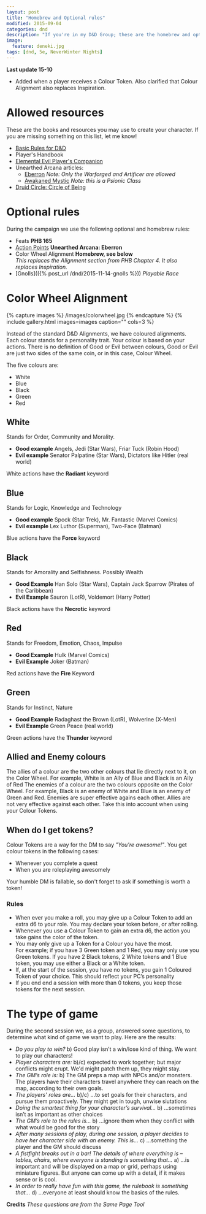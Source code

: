```yaml
---
layout: post
title: "Homebrew and Optional rules"
modified: 2015-09-04
categories: dnd
description: "If you're in my D&D Group; these are the homebrew and optional rules we play with."
image:
  feature: deneki.jpg
tags: [dnd, 5e, NeverWinter Nights]
---
```


**Last update 15-10**

- Added when a player receives a Colour Token. Also clarified that Colour Alignment also replaces Inspiration.

# Allowed resources

These are the books and resources you may use to create your character. If you are missing something on this list, let me know!

- [Basic Rules for D&D](http://dnd.wizards.com/products/tabletop-games/trpg-resources)
- Player's Handbook
- [Elemental Evil Player's Companion](http://www.dndclassics.com/product/145542/Elemental-Evil-Players-Companion-5e)
- Unearthed Arcana articles:
  - [Eberron](http://dnd.wizards.com/articles/features/unearthed-arcana-eberron) *Note: Only the Warforged and Artificer are allowed*
  - [Awakaned Mystic](http://dnd.wizards.com/articles/features/awakened-mystic) *Note: this is a Psionic Class*
- [Druid Circle: Circle of Being](https://www.reddit.com/r/DnD/comments/3av9ij/retweaked_and_rebranded_5e_druid_homebrew_circle/)

# Optional rules

During the campaign we use the following optional and homebrew rules:

- Feats **PHB 165**
- [Action Points](http://dnd.wizards.com/articles/features/unearthed-arcana-eberron) **Unearthed Arcana: Eberron**
- Color Wheel Alignment **Homebrew, see below**
<br />*This replaces the Alignment section from PHB Chapter 4. It also replaces Inspiration.*
- [Gnolls](({% post_url /dnd/2015-11-14-gnolls %})) *Playable Race*


# Color Wheel Alignment

{% capture images %}
  /images/colorwheel.jpg
{% endcapture %}
{% include gallery.html images=images caption="" cols=3 %}

Instead of the standard D&D Alignments, we have coloured alignments.
Each colour stands for a personality trait. Your colour is based on your actions.
There is no definition of Good or Evil between colours, Good or Evil are just two sides of the same coin, or in this case, Colour Wheel.

The five colours are:

- White
- Blue
- Black
- Green
- Red

## White
Stands for Order, Community and Morality.

- **Good example** Angels, Jedi (Star Wars), Friar Tuck (Robin Hood)
- **Evil example** Senator Palpatine (Star Wars), Dictators like Hitler (real world)

White actions have the **Radiant** keyword

## Blue
Stands for Logic, Knowledge and Technology

- **Good example** Spock (Star Trek), Mr. Fantastic (Marvel Comics)
- **Evil example** Lex Luthor (Superman), Two-Face (Batman)

Blue actions have the **Force** keyword

## Black
Stands for Amorality and Selfishness. Possibly Wealth

- **Good Example** Han Solo (Star Wars), Captain Jack Sparrow (Pirates of the Caribbean)
- **Evil Example** Sauron (LotR), Voldemort (Harry Potter)

Black actions have the **Necrotic** keyword

## Red
Stands for Freedom, Emotion, Chaos, Impulse

- **Good Example** Hulk (Marvel Comics)
- **Evil Example** Joker (Batman)

Red actions have the **Fire** Keyword

## Green

Stands for Instinct, Nature

- **Good Example** Radaghast the Brown (LotR), Wolverine (X-Men)
- **Evil Example** Green Peace (real world)

Green actions have the **Thunder** keyword

## Allied and Enemy colours
The allies of a colour are the two other colours that lie directly next to it, on the Color Wheel. For example, White is an Ally of Blue and Black is an Ally of Red
The enemies of a colour are the two colours opposite on the Color Wheel. For example, Black is an enemy of White and Blue is an enemy of Green and Red.
Enemies are super effective agains each other. Allies are not very effective against each other. Take this into account when using your Colour Tokens.

## When do I get tokens?

Colour Tokens are a way for the DM to say *"You're awesome!"*. You get colour tokens in the following cases:

- Whenever you complete a quest
- When you are roleplaying awesomely

Your humble DM is fallable, so don't forget to ask if something is worth a token!

### Rules

- When ever you make a roll, you may give up a Colour Token to add an extra d6 to your role. You may declare your token before, or after rolling.
- Whenever you use a Colour Token to gain an extra d6, the action you take gains the color of the token.
- You may only give up a Token for a Colour you have the most.
<br />For example; if you have 3 Green token and 1 Red, you may only use you Green tokens. If you have 2 Black tokens, 2 White tokens and 1 Blue token, you may use either a Black or a White token.
- If, at the start of the session, you have no tokens, you gain 1 Coloured Token of your choice. This should reflect your PC’s personality
- If you end end a session with more than 0 tokens, you keep those tokens for the next session.

# The type of game

During the second session we, as a group, answered some questions, to determine what kind of game we want to play. Here are the results:

- *Do you play to win?* b) Good play isn’t a win/lose kind of thing. We want to play our characters!
- *Player characters are:* b)/c) expected to work together; but major conflicts might erupt. We'd might patch them up, they might stay.
- *The GM’s role is:* b) The GM preps a map with NPCs and/or monsters. The players have their characters travel anywhere they can reach on the map, according to their own goals.
- *The players’ roles are…* b)/c) …to set goals for their characters, and pursue them proactively. They might get in tough, unwise siutations
- *Doing the smartest thing for your character’s survival…* b) …sometimes isn’t as important as other choices
- *The GM’s role to the rules is…* b) …ignore them when they conflict with what would be good for the story
- *After many sessions of play, during one session, a player decides to have her character side with an enemy. This is…* c) …something the player and the GM should discuss
- *A fistfight breaks out in a bar! The details of where everything is – tables, chairs, where everyone is standing is something that…* a) …is important and will be displayed on a map or grid, perhaps using miniature figures. But anyone can come up with a detail, if it makes sense or is cool.
- *In order to really have fun with this game, the rulebook is something that…* d) …everyone at least should know the basics of the rules.

**Credits** *These questions are from the Same Page Tool*
